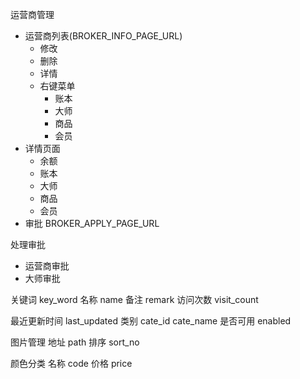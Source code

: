 运营商管理

- 运营商列表(BROKER_INFO_PAGE_URL)
  - 修改
  - 删除
  - 详情
  - 右键菜单
    - 账本
    - 大师
    - 商品
    - 会员
- 详情页面
  - 余额
  - 账本
  - 大师
  - 商品
  - 会员
- 审批 BROKER_APPLY_PAGE_URL

处理审批
  - 运营商审批
  - 大师审批


关键词 key_word
名称 name
备注 remark
访问次数 visit_count

最近更新时间 last_updated
类别 cate_id cate_name
是否可用 enabled

图片管理
  地址 path
  排序 sort_no

颜色分类
  名称 code
  价格 price

